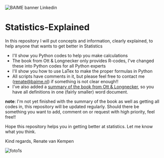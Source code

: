 ![BAIME banner Linkedin](https://user-images.githubusercontent.com/47600826/73173233-38189b00-4105-11ea-953e-aa5e90117af5.png)

# Statistics-Explained
In this repository I will put concepts and information, clearly explained, to help anyone that wants to get better in Statistics

- I'll show you Python codes to help you make calculations
- The book from Ott & Longnecker only provides R-codes, I've changed these into Python codes for all Python experts
- I'll show you how to use LaTex to make the proper formulas in Python
- All scripts have comments in it, but please feel free to contact me (renate@baime.nl) if something is not clear enough!!
- I've also added a [summary of the book from Ott & Longnecker](https://github.com/RenatevanKempen/Statistics-Explained/blob/master/Statistical%20Methods%20and%20Data%20Analyses.docx), so you have all definitions in one (fairly smaller) word document. 

**note**: I'm not yet finished with the summary of the book as well as getting all codes in, this repository will be updated regularly. Should there be something you want to add, comment on or request with high priority, feel free!!

Hope this repository helps you in getting better at statistics. 
Let me know what you think. 

Kind regards, 
Renate van Kempen

![foto1s](https://user-images.githubusercontent.com/47600826/73173281-4f578880-4105-11ea-8862-4c54a530e7f4.jpg)

